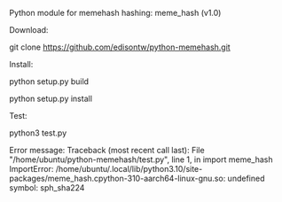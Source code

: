 Python module for memehash hashing: meme_hash (v1.0)

Download:

git clone https://github.com/edisontw/python-memehash.git

Install:

python setup.py build

python setup.py install


Test:

python3 test.py

Error message:
Traceback (most recent call last):
  File "/home/ubuntu/python-memehash/test.py", line 1, in <module>
    import meme_hash
ImportError: /home/ubuntu/.local/lib/python3.10/site-packages/meme_hash.cpython-310-aarch64-linux-gnu.so: undefined symbol: sph_sha224
